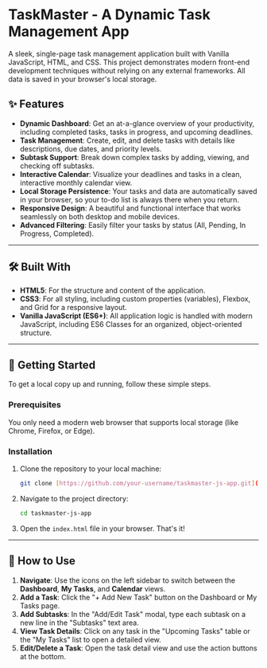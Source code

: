# TaskMaster - A Dynamic Task Management App

A sleek, single-page task management application built with Vanilla JavaScript, HTML, and CSS. This project demonstrates modern front-end development techniques without relying on any external frameworks. All data is saved in your browser's local storage.

## ✨ Features

* **Dynamic Dashboard**: Get an at-a-glance overview of your productivity, including completed tasks, tasks in progress, and upcoming deadlines.
* **Task Management**: Create, edit, and delete tasks with details like descriptions, due dates, and priority levels.
* **Subtask Support**: Break down complex tasks by adding, viewing, and checking off subtasks.
* **Interactive Calendar**: Visualize your deadlines and tasks in a clean, interactive monthly calendar view.
* **Local Storage Persistence**: Your tasks and data are automatically saved in your browser, so your to-do list is always there when you return.
* **Responsive Design**: A beautiful and functional interface that works seamlessly on both desktop and mobile devices.
* **Advanced Filtering**: Easily filter your tasks by status (All, Pending, In Progress, Completed).

---

## 🛠️ Built With

* **HTML5**: For the structure and content of the application.
* **CSS3**: For all styling, including custom properties (variables), Flexbox, and Grid for a responsive layout.
* **Vanilla JavaScript (ES6+)**: All application logic is handled with modern JavaScript, including ES6 Classes for an organized, object-oriented structure.

---

## 🚀 Getting Started

To get a local copy up and running, follow these simple steps.

### **Prerequisites**
You only need a modern web browser that supports local storage (like Chrome, Firefox, or Edge).

### **Installation**
1.  Clone the repository to your local machine:
    ```bash
    git clone [https://github.com/your-username/taskmaster-js-app.git](https://github.com/your-username/taskmaster-js-app.git)
    ```
2.  Navigate to the project directory:
    ```bash
    cd taskmaster-js-app
    ```
3.  Open the `index.html` file in your browser. That's it!

---

## 📖 How to Use

1.  **Navigate**: Use the icons on the left sidebar to switch between the **Dashboard**, **My Tasks**, and **Calendar** views.
2.  **Add a Task**: Click the "+ Add New Task" button on the Dashboard or My Tasks page.
3.  **Add Subtasks**: In the "Add/Edit Task" modal, type each subtask on a new line in the "Subtasks" text area.
4.  **View Task Details**: Click on any task in the "Upcoming Tasks" table or the "My Tasks" list to open a detailed view.
5.  **Edit/Delete a Task**: Open the task detail view and use the action buttons at the bottom.
